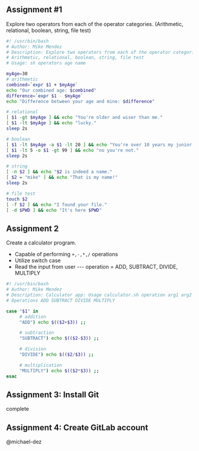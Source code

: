 ## Assignment #1
Explore two operators from each of the operator categories. (Arithmetic, relational, boolean, string, file test)
```bash
#! /usr/bin/bash
# Author: Mike Mendez
# Description: Explore two operators from each of the operator categories.
# Arithmetic, relational, boolean, string, file test
# Usage: sh operators age name

myAge=30
# arithmetic
combined=`expr $1 + $myAge`
echo "Our combined age: $combined"
difference=`expr $1 - $myAge`
echo "Difference between your age and mine: $difference"

# relational
[ $1 -gt $myAge ] && echo "You're older and wiser than me."
[ $1 -lt $myAge ] && echo "lucky."
sleep 2s

# boolean
[ $1 -lt $myAge -a $1 -lt 20 ] && echo "You're over 10 years my junior."
[ $1 -lt 5 -o $1 -gt 99 ] && echo "no you're not."
sleep 2s

# string
[ -n $2 ] && echo "$2 is indeed a name."
[ $2 = "mike" ] && echo "That is my name!"
sleep 2s

# file test
touch $2
[ -f $2 ] && echo "I found your file."
[ -d $PWD ] && echo "It's here $PWD"
```
## Assignment 2
Create a calculator program.
* Capable of performing `+,-,*,/` operations
* Utilize switch case
* Read the input from user --- operation = ADD, SUBTRACT, DIVIDE, MULTIPLY
```bash
#! /usr/bin/bash
# Author: Mike Mendez
# Description: Calculator app: Usage calculator.sh operation arg1 arg2 ...
# Operations ADD SUBTRACT DIVIDE MULTIPLY

case "$1" in
     # addition
     "ADD") echo $(($2+$3)) ;;

     # subtraction
     "SUBTRACT") echo $(($2-$3)) ;;

     # division
     "DIVIDE") echo $(($2/$3)) ;;

     # multiplication
     "MULTIPLY") echo $(($2*$3)) ;;
esac
```
## Assignment 3: Install Git
complete
## Assignment 4: Create GitLab account
@michael-dez
